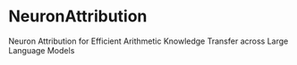 # NeuronAttribution
Neuron Attribution for Efficient Arithmetic Knowledge Transfer across Large Language Models
